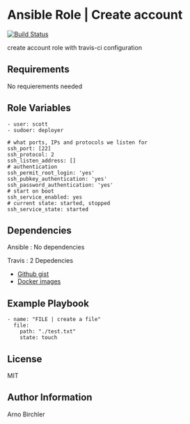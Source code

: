 Ansible Role | Create account
=========
[![Build Status](https://travis-ci.org/arnobirchler/ansible-role-create-account.svg?branch=master)](https://travis-ci.org/arnobirchler/ansible-role-create-account)

create account role with travis-ci configuration

Requirements
------------

No requierements needed

Role Variables
--------------

```
- user: scott
- sudoer: deployer
```

```
# what ports, IPs and protocols we listen for
ssh_port: [22]
ssh_protocol: 2
ssh_listen_address: []
# authentication
ssh_permit_root_login: 'yes'
ssh_pubkey_authentication: 'yes'
ssh_password_authentication: 'yes'
# start on boot
ssh_service_enabled: yes
# current state: started, stopped
ssh_service_state: started
```

Dependencies
------------

Ansible : No dependencies

Travis : 2 Depedencies
  - [Github gist](https://gist.github.com/arnobirchler/627e4655465b696a0b521a560bc2206f)
  - [Docker images](https://hub.docker.com/r/arnobirchler/docker-os-ansible/)

Example Playbook
----------------
```
- name: "FILE | create a file"
  file:
    path: "./test.txt"
    state: touch
```

License
-------

MIT

Author Information
------------------

Arno Birchler
